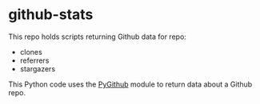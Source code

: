 # github-stats

This repo holds scripts returning Github data for repo:
- clones
- referrers
- stargazers

This Python code uses the [PyGithub](https://pygithub.readthedocs.io/en/latest/index.html) module to return data about a Github repo.
